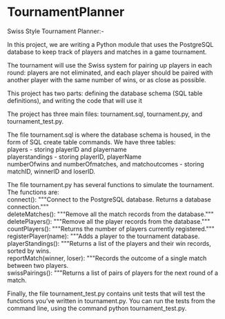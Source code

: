 # TournamentPlanner
Swiss Style Tournament Planner:-

In this project, we are writing a Python module that uses the PostgreSQL database to keep track of players and matches in a game tournament.

The tournament will use the Swiss system for pairing up players in each round: players are not eliminated, and each player should be paired with another player with the same number of wins, or as close as possible.

This project has two parts: defining the database schema (SQL table definitions), and writing the code that will use it

The project has three main files: tournament.sql, tournament.py, and tournament_test.py.

The file tournament.sql is where the database schema is housed, in the form of SQL create table commands.
We have three tables: 
<br />
players - storing playerID and playername 
<br />
playerstandings - storing playerID, playerName
<br />
numberOfwins and numberOfmatches, and matchoutcomes - storing matchID, winnerID and loserID.

The file tournament.py has several functions to simulate the tournament. The functions are:
<br />
connect():
    """Connect to the PostgreSQL database.  Returns a database connection."""
<br />
deleteMatches():
    """Remove all the match records from the database."""
<br />
deletePlayers():
    """Remove all the player records from the database."""
<br />
countPlayers():
    """Returns the number of players currently registered."""
<br />
registerPlayer(name):
    """Adds a player to the tournament database.
<br />
playerStandings():
    """Returns a list of the players and their win records, sorted by wins.
<br />
reportMatch(winner, loser):
    """Records the outcome of a single match between two players.
<br />
swissPairings():
    """Returns a list of pairs of players for the next round of a match.

Finally, the file tournament_test.py contains unit tests that will test the functions you’ve written in tournament.py. You can run the tests from the command line, using the command python tournament_test.py.
